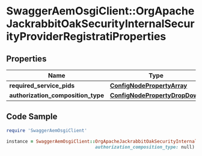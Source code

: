 # SwaggerAemOsgiClient::OrgApacheJackrabbitOakSecurityInternalSecurityProviderRegistratiProperties

## Properties

Name | Type | Description | Notes
------------ | ------------- | ------------- | -------------
**required_service_pids** | [**ConfigNodePropertyArray**](ConfigNodePropertyArray.md) |  | [optional] 
**authorization_composition_type** | [**ConfigNodePropertyDropDown**](ConfigNodePropertyDropDown.md) |  | [optional] 

## Code Sample

```ruby
require 'SwaggerAemOsgiClient'

instance = SwaggerAemOsgiClient::OrgApacheJackrabbitOakSecurityInternalSecurityProviderRegistratiProperties.new(required_service_pids: null,
                                 authorization_composition_type: null)
```


